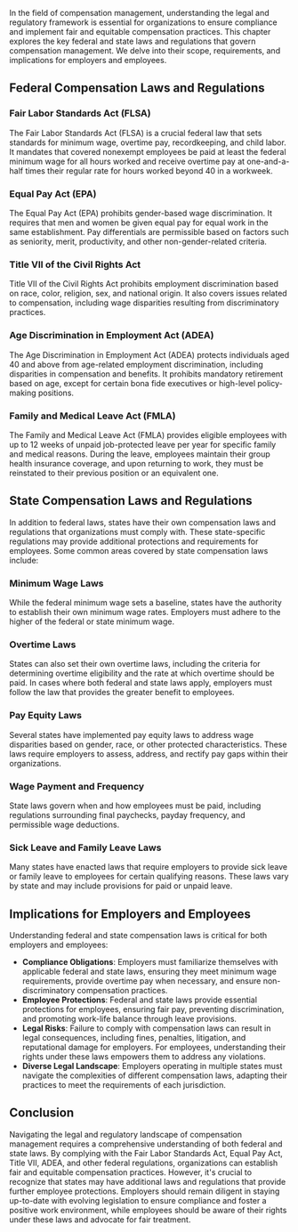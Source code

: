 
In the field of compensation management, understanding the legal and regulatory framework is essential for organizations to ensure compliance and implement fair and equitable compensation practices. This chapter explores the key federal and state laws and regulations that govern compensation management. We delve into their scope, requirements, and implications for employers and employees.

Federal Compensation Laws and Regulations
-----------------------------------------

### Fair Labor Standards Act (FLSA)

The Fair Labor Standards Act (FLSA) is a crucial federal law that sets standards for minimum wage, overtime pay, recordkeeping, and child labor. It mandates that covered nonexempt employees be paid at least the federal minimum wage for all hours worked and receive overtime pay at one-and-a-half times their regular rate for hours worked beyond 40 in a workweek.

### Equal Pay Act (EPA)

The Equal Pay Act (EPA) prohibits gender-based wage discrimination. It requires that men and women be given equal pay for equal work in the same establishment. Pay differentials are permissible based on factors such as seniority, merit, productivity, and other non-gender-related criteria.

### Title VII of the Civil Rights Act

Title VII of the Civil Rights Act prohibits employment discrimination based on race, color, religion, sex, and national origin. It also covers issues related to compensation, including wage disparities resulting from discriminatory practices.

### Age Discrimination in Employment Act (ADEA)

The Age Discrimination in Employment Act (ADEA) protects individuals aged 40 and above from age-related employment discrimination, including disparities in compensation and benefits. It prohibits mandatory retirement based on age, except for certain bona fide executives or high-level policy-making positions.

### Family and Medical Leave Act (FMLA)

The Family and Medical Leave Act (FMLA) provides eligible employees with up to 12 weeks of unpaid job-protected leave per year for specific family and medical reasons. During the leave, employees maintain their group health insurance coverage, and upon returning to work, they must be reinstated to their previous position or an equivalent one.

State Compensation Laws and Regulations
---------------------------------------

In addition to federal laws, states have their own compensation laws and regulations that organizations must comply with. These state-specific regulations may provide additional protections and requirements for employees. Some common areas covered by state compensation laws include:

### Minimum Wage Laws

While the federal minimum wage sets a baseline, states have the authority to establish their own minimum wage rates. Employers must adhere to the higher of the federal or state minimum wage.

### Overtime Laws

States can also set their own overtime laws, including the criteria for determining overtime eligibility and the rate at which overtime should be paid. In cases where both federal and state laws apply, employers must follow the law that provides the greater benefit to employees.

### Pay Equity Laws

Several states have implemented pay equity laws to address wage disparities based on gender, race, or other protected characteristics. These laws require employers to assess, address, and rectify pay gaps within their organizations.

### Wage Payment and Frequency

State laws govern when and how employees must be paid, including regulations surrounding final paychecks, payday frequency, and permissible wage deductions.

### Sick Leave and Family Leave Laws

Many states have enacted laws that require employers to provide sick leave or family leave to employees for certain qualifying reasons. These laws vary by state and may include provisions for paid or unpaid leave.

Implications for Employers and Employees
----------------------------------------

Understanding federal and state compensation laws is critical for both employers and employees:

* **Compliance Obligations**: Employers must familiarize themselves with applicable federal and state laws, ensuring they meet minimum wage requirements, provide overtime pay when necessary, and ensure non-discriminatory compensation practices.
* **Employee Protections**: Federal and state laws provide essential protections for employees, ensuring fair pay, preventing discrimination, and promoting work-life balance through leave provisions.
* **Legal Risks**: Failure to comply with compensation laws can result in legal consequences, including fines, penalties, litigation, and reputational damage for employers. For employees, understanding their rights under these laws empowers them to address any violations.
* **Diverse Legal Landscape**: Employers operating in multiple states must navigate the complexities of different compensation laws, adapting their practices to meet the requirements of each jurisdiction.

Conclusion
----------

Navigating the legal and regulatory landscape of compensation management requires a comprehensive understanding of both federal and state laws. By complying with the Fair Labor Standards Act, Equal Pay Act, Title VII, ADEA, and other federal regulations, organizations can establish fair and equitable compensation practices. However, it's crucial to recognize that states may have additional laws and regulations that provide further employee protections. Employers should remain diligent in staying up-to-date with evolving legislation to ensure compliance and foster a positive work environment, while employees should be aware of their rights under these laws and advocate for fair treatment.
